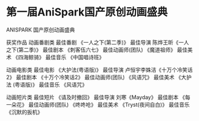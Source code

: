 # 第一届AniSpark国产原创动画盛典

ANISPARK
国产原创动画盛典

获奖作品
动画番剧类
最佳番剧  《一人之下(第二季)》
最佳导演  陈烨王昕《一人之下(第二季)》
最佳剧本  《刺客伍六七》
最佳动画师(团队)  《魔道祖师》
最佳美术  《四海鲸骑》
最佳音乐  《中国唱诗班》

动画电影类
最佳电影  《大护法(粤语版)》
最佳导演  卢恒宇李姝洁《十万个冷笑话2》
最佳剧本  《十万个冷笑话2》
最佳动画师(团队)  《风语咒》
最佳美术  《大护法 (粤语版)》
最佳音乐  《风语咒》

动画短片类
最佳短片  《请及时撤回》
最佳导演  刘寒《Mayday》
最佳剧本  《每一朵花》
最佳动画师(团队)  《咚咚呛》
最佳美术  《Tryst(夜间自白)》
最佳音乐  《沉默的扳机》
 